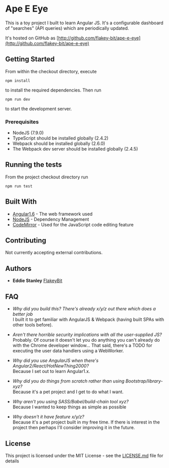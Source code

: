 # Ape E Eye

This is a toy project I built to learn Angular JS. It's a configurable dashboard of "searches" (API queries) which are periodically updated. 

It's hosted on GitHub as [http://github.com/flakey-bit/ape-e-eye](http://github.com/flakey-bit/ape-e-eye)

## Getting Started

From within the checkout directory, execute

```npm install```

to install the required dependencies. Then run 

```npm run dev```

to start the development server.

### Prerequisites

* NodeJS (7.9.0)
* TypeScript should be installed globally (2.4.2)
* Webpack should be installed globally (2.6.0)
* The Webpack dev server should be installed globally (2.4.5)

## Running the tests

From the project checkout directory run

```npm run test```

## Built With

* [Angular1.6](https://angularjs.org/) - The web framework used
* [NodeJS](https://nodejs.org/) - Dependency Management
* [CodeMirror](https://codemirror.net/) - Used for the JavaScript code editing feature

## Contributing

Not currently accepting external contributions.

## Authors

* **Eddie Stanley** [FlakeyBit](https://github.com/flakey-bit)

## FAQ

* *Why did you build this? There's already x/y/z out there which does a better job*  
    I built it to get familiar with AngularJS & Webpack (having built SPAs with other tools before).  

* *Aren't there horrible security implications with all the user-supplied JS?*  
    Probably. Of course it doesn't let you do anything you can't already do with the Chrome developer window... That said, there's a TODO for executing the user data handlers using a WebWorker.  

* *Why did you use AngularJS when there's Angular2/React/HotNewThing2000?*  
    Because I set out to learn Angular1.x.  

* *Why did you do things from scratch rather than using Bootstrap/library-xyz?*  
    Because it's a pet project and I get to do what I want.  

* *Why aren't you using SASS/Babel/build-chain tool xyz?*  
    Because I wanted to keep things as simple as possible  

* *Why doesn't it have feature x/y/z?*  
    Because it's a pet project built in my free time. If there is interest in the project then perhaps I'll consider improving it in the future.

## License

This project is licensed under the MIT License - see the [LICENSE.md](LICENSE.md) file for details